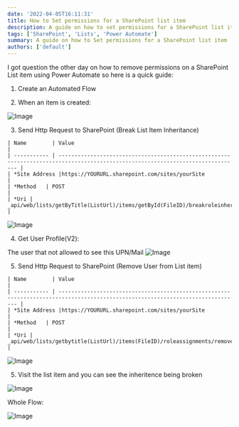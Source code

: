 ```yaml
---
date: '2022-04-05T16:11:31'
title: How to Set permissions for a SharePoint list item
description: A guide on how to set permissions for a SharePoint list item
tags: ['SharePoint', 'Lists', 'Power Automate']
summary: A guide on how to Set permissions for a SharePoint list item
authors: ['default']
---
```


I got question the other day on how to remove permissions on a SharePoint List item using Power Automate so here is a quick guide:

1. Create an Automated Flow

2. When an item is created:

![Image](/static/images/assets/BreakInheritence/1.png)

3. Send Http Request to SharePoint (Break List Item Inheritance)

```
| Name        | Value                                                                                                                           |
| ----------- | ------------------------------------------------------------------------------------------------------------------------------- |
| *Site Address |https://YOURURL.sharepoint.com/sites/yourSite                                                                                                                 |
| *Method   | POST                                                                                                                     |
| *Uri | _api/web/lists/getByTitle(ListUrl)/items/getById(FileID)/breakroleinheritance(copyRoleAssignments=false,clearSubscopes=true) |
```

![Image](/static/images/assets/BreakInheritence/2.png)

4. Get User Profile(V2):

The user that not allowed to see this UPN/Mail
![Image](/static/images/assets/BreakInheritence/3.png)

5. Send Http Request to SharePoint (Remove User from List item)

```
| Name        | Value                                                                                                                           |
| ----------- | ------------------------------------------------------------------------------------------------------------------------------- |
| *Site Address |https://YOURURL.sharepoint.com/sites/yourSite                                                                                                                 |
| *Method   | POST                                                                                                                     |
| *Uri | _api/web/lists/getbytitle(ListUrl)/items(FileID)/roleassignments/removeroleassignment(principalid='userID',roleDefId=1073741827) |
```

![Image](/static/images/assets/BreakInheritence/4.png)

5. Visit the list item and you can see the inheritence being broken

![Image](/static/images/assets/BreakInheritence/5.png)

Whole Flow:

![Image](/static/images/assets/BreakInheritence/6.png)
